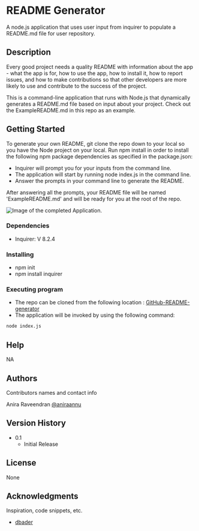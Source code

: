 # README Generator

A node.js application that uses user input from inquirer to populate a README.md file for user repository.

## Description

Every good project needs a quality README with information about the app - what the app is for, how to use the app, how to install it, how to report issues, and how to make contributions so that other developers are more likely to use and contribute to the success of the project.

This is a command-line application that runs with Node.js that dynamically generates a README.md file based on input about your project. Check out the ExampleREADME.md in this repo as an example.


## Getting Started
To generate your own README, git clone the repo down to your local so you have the Node project on your local. Run npm install in order to install the following npm package dependencies as specified in the package.json:

* Inquirer will prompt you for your inputs from the command line.
* The application will start by running node index.js in the command line.
* Answer the prompts in your command line to generate the README.

After answering all the prompts, your README file will be named 'ExampleREADME.md' and will be ready for you at the root of the repo.


![Image of the completed Application.](./assets/images/taskboard-screenshot.png)

### Dependencies

* Inquirer: V 8.2.4

### Installing

* npm init
* npm install inquirer

### Executing program

* The repo can be cloned from the following location :
[GitHub-README-generator](https://github.com/aniraannu/README-generator)
* The application will be invoked by using the following command:

```bash
node index.js
```
## Help

NA

## Authors

Contributors names and contact info

Anira Raveendran
[@aniraannu](https://github.com/aniraannu)

## Version History

* 0.1
    * Initial Release

## License

None

## Acknowledgments

Inspiration, code snippets, etc.

* [dbader](https://github.com/dbader/readme-template)
